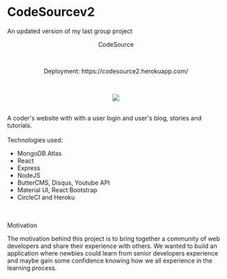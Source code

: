 # CodeSourcev2
An updated version of my last group project

<p align="center">
CodeSource
</p>
<br>

<p align="center">
Deployment:
https://codesource2.herokuapp.com/
</p>


<br>

<p align="center">
<img src="https://raw.githubusercontent.com/agomez99/CodeSource/master/screenshot.png"/>
</p>

<br>
A coder's website with with a user login and user's blog, stories and tutorials.
<br>
<br>
Technologies used:

* MongoDB Atlas 
* React 
* Express
* NodeJS 
* ButterCMS, Disqus, Youtube API
* Material UI, React Bootstrap
* CircleCI and Heroku
<br>
<br>
Motivation
<br>

The motivation behind this project is to bring together a community of web developers and share their experience with others.
We wanted to build an application where newbies could learn from senior developers experience and maybe gain some confidence knowing how we all experience in the learning process.



